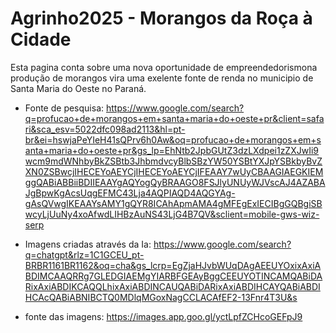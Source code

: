 # Agrinho2025 - Morangos da Roça à Cidade
Esta pagina conta sobre uma nova oportunidade de empreendedorismona produção de morangos vira uma exelente fonte de renda no municipio de Santa Maria do Oeste no Paraná.

- Fonte de pesquisa:
https://www.google.com/search?q=profucao+de+morangos+em+santa+maria+do+oeste+pr&client=safari&sca_esv=5022dfc098ad2113&hl=pt-br&ei=hswjaPeYIeH41sQPrv6h0Aw&oq=profucao+de+morangos+em+santa+maria+do+oeste+pr&gs_lp=EhNtb2JpbGUtZ3dzLXdpei1zZXJwIi9wcm9mdWNhbyBkZSBtb3JhbmdvcyBlbSBzYW50YSBtYXJpYSBkbyBvZXN0ZSBwcjIHECEYoAEYCjIHECEYoAEYCjIFEAAY7wUyCBAAGIAEGKIEMggQABiABBiiBDIIEAAYgAQYogQyBRAAGO8FSJlyUNUyWJVscAJ4AZABAJgBpwKgAcsUqgEFMC43Lja4AQPIAQD4AQGYAg-gAsQVwgIKEAAYsAMY1gQYR8ICAhApmAMA4gMFEgExIECIBgGQBgiSBwcyLjUuNy4xoAfwdLIHBzAuNS43LjG4B7QV&sclient=mobile-gws-wiz-serp

- Imagens criadas através da Ia:
https://www.google.com/search?q=chatgpt&rlz=1C1GCEU_pt-BRBR1161BR1162&oq=cha&gs_lcrp=EgZjaHJvbWUqDAgAEEUYOxixAxiABDIMCAAQRRg7GLEDGIAEMgYIARBFGEAyBggCEEUYOTINCAMQABiDARixAxiABDIKCAQQLhixAxiABDINCAUQABiDARixAxiABDIHCAYQABiABDIHCAcQABiABNIBCTQ0MDlqMGoxNagCCLACAfEF2-13Fnr4T3U&s
- fonte das imagens:
https://images.app.goo.gl/yctLpfZCHcoGEFpJ9
